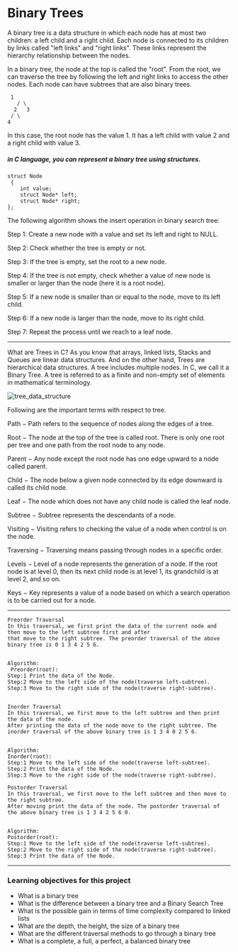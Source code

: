 # Binary Trees

A binary tree is a data structure in which each node has at most two children: a left child and a right child.
 Each node is connected to its children by links called "left links" and "right links". These links represent the hierarchy relationship between the nodes.

In a binary tree, the node at the top is called the "root". From the root, we can traverse the tree by following the left and right links to access the other nodes. 
Each node can have subtrees that are also binary trees.

     1
       / \
      2   3
     / \
    4   

In this case, the root node has the value 1. It has a left child with value 2 and a right child with value 3.

##### in C language, you can represent a binary tree using structures.

```
struct Node
 {
    int value;
    struct Node* left;
    struct Node* right;
};
```



The following algorithm shows the insert operation in binary search tree:

Step 1: Create a new node with a value and set its left and right to NULL.

Step 2: Check whether the tree is empty or not.

Step 3: If the tree is empty, set the root to a new node.

Step 4: If the tree is not empty, check whether a value of new node is smaller or larger than the node (here it is a root node).

Step 5: If a new node is smaller than or equal to the node, move to its left child.

Step 6: If a new node is larger than the node, move to its right child.

Step 7: Repeat the process until we reach to a leaf node.

--------------------------------------------------------------------------------------------------------------

What are Trees in C?
As you know that arrays, linked lists, Stacks and Queues are linear data structures. And on the other hand, Trees are hierarchical data structures. A tree includes multiple nodes. In C, we call it a Binary Tree. A tree is referred to as a finite and non-empty set of elements in mathematical terminology.


![tree_data_structure](https://github.com/gabrielblasina/holbertonschool-binary_trees/assets/124454895/a5d73c80-cebe-43d2-a9fa-3befff0494dd)




Following are the important terms with respect to tree.

Path − Path refers to the sequence of nodes along the edges of a tree.

Root − The node at the top of the tree is called root. There is only one root per tree and one path from the root node to any node.

Parent − Any node except the root node has one edge upward to a node called parent.

Child − The node below a given node connected by its edge downward is called its child node.

Leaf − The node which does not have any child node is called the leaf node.

Subtree − Subtree represents the descendants of a node.

Visiting − Visiting refers to checking the value of a node when control is on the node.

Traversing − Traversing means passing through nodes in a specific order.

Levels − Level of a node represents the generation of a node. If the root node is at level 0, then its next child node is at level 1, its grandchild is at level 2, and so on.

Keys − Key represents a value of a node based on which a search operation is to be carried out for a node.

----------------------------------------------------------------------------------------------------------------
``` 
Preorder Traversal 
In this traversal, we first print the data of the current node and then move to the left subtree first and after 
that move to the right subtree. The preorder traversal of the above binary tree is 0 1 3 4 2 5 6.


Algorithm: 
 Preorder(root): 
Step:1 Print the data of the Node. 
Step:2 Move to the left side of the node(traverse left-subtree). 
Step:3 Move to the right side of the node(traverse right-subtree).


Inorder Traversal
In this traversal, we first move to the left subtree and then print the data of the node.
After printing the data of the node move to the right subtree. The inorder traversal of the above binary tree is 1 3 4 0 2 5 6.


Algorithm:  
Inorder(root): 
Step:1 Move to the left side of the node(traverse left-subtree). 
Step:2 Print the data of the Node.  
Step:3 Move to the right side of the node(traverse right-subtree).

Postorder Traversal
In this traversal, we first move to the left subtree and then move to the right subtree. 
After moving print the data of the node. The postorder traversal of the above binary tree is 1 3 4 2 5 6 0.


Algorithm: 
Postorder(root): 
Step:1 Move to the left side of the node(traverse left-subtree). 
Step:2 Move to the right side of the node(traverse right-subtree). 
Step:3 Print the data of the Node.
```
----------------------------------------------------------------------------------------------------------------


### Learning objectives for this project
- What is a binary tree
- What is the difference between a binary tree and a Binary Search Tree
- What is the possible gain in terms of time complexity compared to linked lists
- What are the depth, the height, the size of a binary tree
- What are the different traversal methods to go through a binary tree
- What is a complete, a full, a perfect, a balanced binary tree

